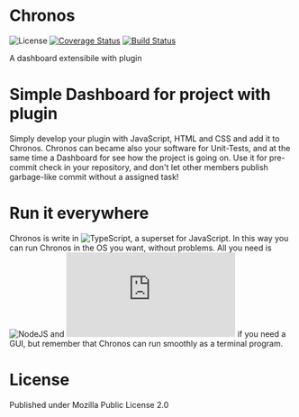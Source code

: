# Chronos 
![License](https://img.shields.io/badge/license-MPL2.0-blue.svg)
[![Coverage Status](https://coveralls.io/repos/github/BugBusterSWE/Chronos/badge.svg?branch=master)](https://coveralls.io/github/BugBusterSWE/Chronos?branch=master)
[![Build Status](https://travis-ci.org/BugBusterSWE/Chronos.svg?branch=master)](https://travis-ci.org/BugBusterSWE/Chronos)


A dashboard extensibile with plugin

Simple Dashboard for project with plugin
========================================
Simply develop your plugin with JavaScript, HTML and CSS and add it to Chronos. Chronos can became also your software for Unit-Tests, and at the same time a Dashboard for see how the project is going on.
Use it for pre-commit check in your repository, and don't let other members publish garbage-like commit without a assigned task!

Run it everywhere
=================

Chronos is write in ![TypeScript](https://github.com/Microsoft/TypeScript), a superset for JavaScript. In this way you can run Chronos in the OS you want, without problems.
All you need is ![NodeJS](https://github.com/nodejs/node) and ![NW](https://github.com/nwjs/nw.js) if you need a GUI, but remember that Chronos can run smoothly as a terminal program.

License
=======

Published under Mozilla Public License 2.0
